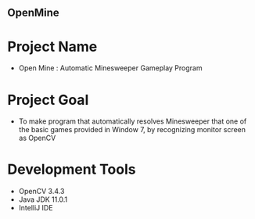 ## OpenMine
# Project Name
 - Open Mine : Automatic Minesweeper Gameplay Program

# Project Goal
 - To make program that automatically resolves Minesweeper that one of the basic games provided in Window 7, by recognizing monitor screen as OpenCV

# Development Tools
 - OpenCV 3.4.3
 - Java JDK 11.0.1
 - IntelliJ IDE
